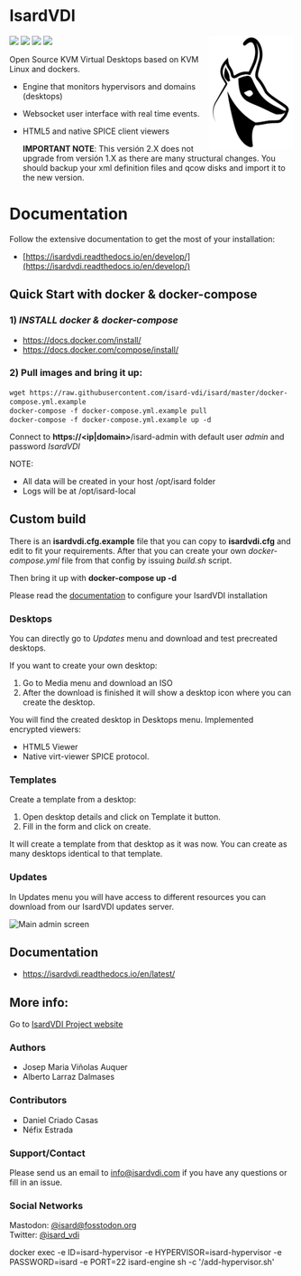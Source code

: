 # Isard**VDI**

<img align="right" src="src/webapp/static/img/isard.png" alt="IsardVDI Logo" width="150px;">

[![](https://img.shields.io/github/release/isard-vdi/isard.svg)](https://github.com/isard-vdi/isard/releases) [![](https://img.shields.io/badge/docker--compose-ready-blue.svg)](https://github.com/isard-vdi/isard/blob/master/docker-compose.yml) [![](https://img.shields.io/badge/docs-latest-brightgreen.svg)](https://isardvdi.readthedocs.io/en/latest/) [![](https://img.shields.io/badge/license-AGPL%20v3.0-brightgreen.svg)](https://github.com/isard-vdi/isard/blob/master/LICENSE)

Open Source KVM Virtual Desktops based on KVM Linux and dockers. 

- Engine that monitors hypervisors and domains (desktops)

- Websocket user interface with real time events.

- HTML5 and native SPICE client viewers

  **IMPORTANT NOTE**: This versión 2.X does not upgrade from versión 1.X as there are many structural changes. You should backup your xml definition files and qcow disks and import it to the new version.

# Documentation

Follow the extensive documentation to get the most of your installation:

- [https://isardvdi.readthedocs.io/en/develop/](https://isardvdi.readthedocs.io/en/develop/)

## Quick Start with docker & docker-compose

### 1) *INSTALL docker & docker-compose*
- https://docs.docker.com/install/
- https://docs.docker.com/compose/install/

### 2) **Pull images and bring it up**:

```
wget https://raw.githubusercontent.com/isard-vdi/isard/master/docker-compose.yml.example
docker-compose -f docker-compose.yml.example pull
docker-compose -f docker-compose.yml.example up -d
```

Connect to **https://<ip|domain>**/isard-admin with default user *admin* and password *IsardVDI*

NOTE: 

- All data will be created in your host /opt/isard folder
- Logs will be at /opt/isard-local

## Custom build

There is an **isardvdi.cfg.example** file that you can copy to **isardvdi.cfg** and edit to fit your requirements. After that you can create your own *docker-compose.yml* file from that config by issuing *build.sh* script.

Then bring it up with **docker-compose up -d**

Please read the [documentation](https://isardvdi.readthedocs.io/en/develop/install/install/#main-parameters) to configure your IsardVDI installation

### Desktops

You can directly go to *Updates* menu and download and test precreated desktops.

If you want to create your own desktop:

1. Go to Media menu and download an ISO
2. After the download is finished it will show a desktop icon where you can create the desktop.

You will find the created desktop in Desktops menu. Implemented encrypted viewers:

- HTML5 Viewer
- Native virt-viewer SPICE protocol.

### Templates

Create a template from a desktop:

1. Open desktop details and click on Template it button.
2. Fill in the form and click on create.

It will create a template from that desktop as it was now. You can create as many desktops identical to that template.

### Updates

In Updates menu you will have access to different resources you can download from our IsardVDI updates server.

![Main admin screen](https://isardvdi.readthedocs.io/en/latest/images/main.png)

## Documentation

- https://isardvdi.readthedocs.io/en/latest/

## More info: 

Go to [IsardVDI Project website](http://www.isardvdi.com/)

### Authors
+ Josep Maria Viñolas Auquer
+ Alberto Larraz Dalmases

### Contributors
+ Daniel Criado Casas
+ Néfix Estrada

### Support/Contact
Please send us an email to info@isardvdi.com if you have any questions or fill in an issue.

### Social Networks
Mastodon: [@isard@fosstodon.org](https://fosstodon.org/@isard)  
Twitter: [@isard_vdi](https://twitter.com/isard_vdi)

docker exec -e ID=isard-hypervisor -e HYPERVISOR=isard-hypervisor -e PASSWORD=isard -e PORT=22 isard-engine sh -c '/add-hypervisor.sh'

